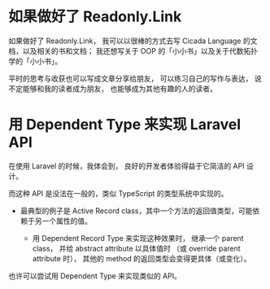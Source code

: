 # 如果做好了 Readonly.Link

如果做好了 Readonly.Link，
我可以以很棒的方式去写 Cicada Language 的文档，以及相关的书和文档；
我还想写关于 OOP 的「小小书」以及关于代数拓扑学的「小小书」。

平时的思考与收获也可以写成文章分享给朋友，
可以练习自己的写作与表达，
说不定能够和我的读者成为朋友，
也能够成为其他有趣的人的读者。

# 用 Dependent Type 来实现 Laravel API

在使用 Laravel 的时候，我体会到，
良好的开发者体验得益于它简洁的 API 设计。

而这种 API 是没法在一般的，类似 TypeScript 的类型系统中实现的。

- 最典型的例子是 Active Record class，其中一个方法的返回值类型，可能依赖于另一个属性的值。

  - 用 Dependent Record Type 来实现这种效果时，
    继承一个 parent class，
    并给 abstract attribute 以具体值时
    （或 override parent attribute 时），
    其他的 method 的返回类型会变得更具体（或变化）。

也许可以尝试用 Dependent Type 来实现类似的 API。
